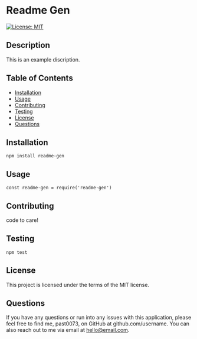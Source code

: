 # Readme Gen 

[![License: MIT](https://img.shields.io/badge/License-MIT-yellow.svg)](https://opensource.org/licenses/MIT)
## Description

This is an example discription.

## Table of Contents 

* [Installation](#installation)
* [Usage](#usage)
* [Contributing](#contributing)
* [Testing](#testing)
* [License](#license)
* [Questions](#questions)

## Installation
```
npm install readme-gen
```
## Usage
```
const readme-gen = require('readme-gen')
```
## Contributing
code to care!
## Testing
```
npm test
```
## License
This project is licensed under the terms of the MIT license.
## Questions
If you have any questions or run into any issues with this application, please feel free to find me, past0073, on GitHub at github.com/username. You can also reach out to me via email at hello@email.com.
